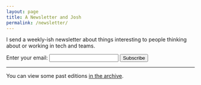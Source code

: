 ```yaml
---
layout: page
title: A Newsletter and Josh
permalink: /newsletter/
---
```

I send a weekly-ish newsletter about things interesting to people thinking about or working in tech and teams.

<form
  action="https://buttondown.email/api/emails/embed-subscribe/andjosh"
  method="post"
  target="popupwindow"
  onsubmit="window.open('https://buttondown.email/andjosh', 'popupwindow')"
  class="embeddable-buttondown-form"
>
  <label for="bd-email">Enter your email:</label>
  <input type="email" name="email" id="bd-email">
  <input type="hidden" value="1" name="embed"/>
  <input type="submit" value="Subscribe" />
</form>

---

You can view some past editions <a href="https://buttondown.email/andjosh/archive">in the archive</a>.
